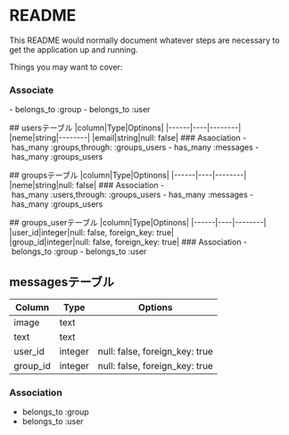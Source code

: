# README

This README would normally document whatever steps are necessary to get the
application up and running.

Things you may want to cover:

### Associate
- belongs_to :group
- belongs_to :user

## usersテーブル
|column|Type|Optinons|
|------|----|--------|
|neme|string|--------|
|email|string|null: false|
### Asaociation
- has_many :groups,through: :groups_users
- has_many :messages
- has_many :groups_users

## groupsテーブル
|column|Type|Optinons|
|------|----|--------|
|neme|string|null: false|
### Association
- has_many :users,through: :groups_users
- has_many :messages
- has_many :groups_users

## groups_userテーブル
|column|Type|Optinons|
|------|----|--------|
|user_id|integer|null: false, foreign_key: true|
|group_id|integer|null: false, foreign_key: true|
### Association
- belongs_to :group
- belongs_to :user

## messagesテーブル
|Column|Type|Options|
|------|----|-------|
|image|text||
|text|text||
|user_id|integer|null: false, foreign_key: true|
|group_id|integer|null: false, foreign_key: true|
### Association
- belongs_to :group
- belongs_to :user